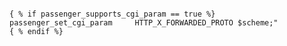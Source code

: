 <!-- layout:code post: 1900-01-20-passenger-5_cloud-66-supports-deployments-with-t -->

```

{ % if passenger_supports_cgi_param == true %}
passenger_set_cgi_param     HTTP_X_FORWARDED_PROTO $scheme;"
{ % endif %}

```
